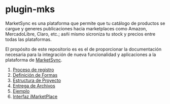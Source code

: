 # plugin-mks

MarketSync es una plataforma que permite que tu catálogo de productos se cargue y generes publicaciones hacia marketplaces como Amazon, MercadoLibre, Claro, etc.; asñi mismo sicroniza tu stock y precios entre todas las plataformas.


El propósito de este repositorio es es el de proporcionar la documentación necesaria para la integración de nueva funcionalidad y aplicaciones  a la plataforma de [MarketSync](https://marketsync.mx).

1. [Proceso de registro](docs/registro.md)
2. [Definición de Formas](docs/forma.md)
3. [Estructura de Proyecto](docs/proyecto.md)
4. [Entrega de Archivos](docs/entrega.md)
5. [Ejemplo](php/README.md)
6. [Interfaz iMarketPlace](docs/interfaz.md)
